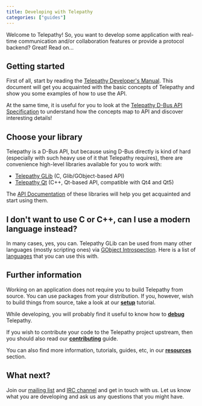 ```yaml
---
title: Developing with Telepathy
categories: ["guides"]
---
```


Welcome to Telepathy! So, you want to develop some application with real-time communication and/or collaboration features or provide a protocol backend? Great! Read on...

## Getting started

First of all, start by reading the [Telepathy Developer's Manual](http://telepathy.freedesktop.org/doc/book). This document will get you acquainted with the basic concepts of Telepathy and show you some examples of how to use the API.

At the same time, it is useful for you to look at the [Telepathy D-Bus API Specification](http://telepathy.freedesktop.org/spec) to understand how the concepts map to API and discover interesting details!

## Choose your library

Telepathy is a D-Bus API, but because using D-Bus directly is kind of hard (especially with such heavy use of it that Telepathy requires), there are convenience high-level libraries available for you to work with:

* [Telepathy GLib](/components/telepathy-glib) (C, Glib/GObject-based API)
* [Telepathy Qt](/components/telepathy-qt) (C++, Qt-based API, compatible with Qt4 and Qt5)

The [API Documentation](/documentation) of these libraries will help you get acquainted and start using them.

## I don't want to use C or C++, can I use a modern language instead?

In many cases, yes, you can. Telepathy GLib can be used from many other languages (mostly scripting ones) via [GObject Introspection](https://wiki.gnome.org/Projects/GObjectIntrospection). Here is a list of [languages](https://wiki.gnome.org/Projects/GObjectIntrospection/Users) that you can use this with.

## Further information

Working on an application does not require you to build Telepathy from source. You can use packages from your distribution. If you, however, wish to build things from source, take a look at our **[setup](/resources/setup)** tutorial.

While developing, you will probably find it useful to know how to **[debug](/resources/debugging)** Telepathy.

If you wish to contribute your code to the Telepathy project upstream, then you should also read our **[contributing](/resources/contributing)** guide.

You can also find more information, tutorials, guides, etc, in our **[resources](/resources)** section.

## What next?

Join our [mailing list](/community/mailing_list) and [IRC channel](/community/chat) and get in touch with us. Let us know what you are developing and ask us any questions that you might have.
